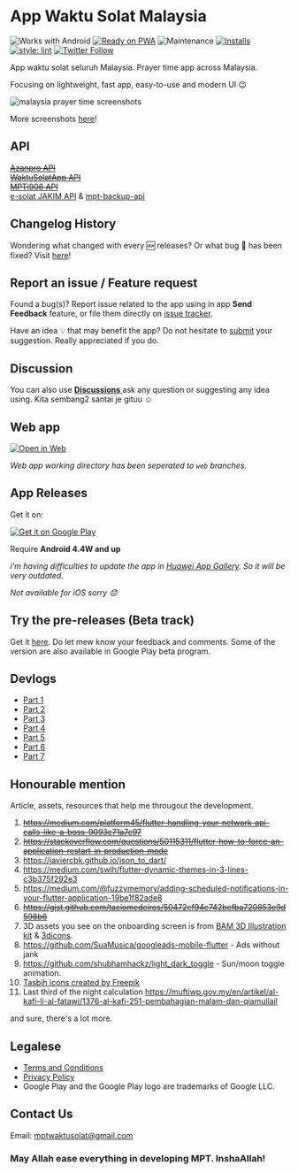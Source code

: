 # App Waktu Solat Malaysia

![Works with Android](https://img.shields.io/badge/Works_with-Android-green?style=flat-square)
[![Ready on PWA](https://img.shields.io/badge/Ready%20on-PWA-5a0fc8)](https://waktusolat.web.app/)
![Maintenance](https://img.shields.io/maintenance/yes/2022?style=flat-square)
[![Installs](https://img.shields.io/badge/installs-33k+-orange)](https://play.google.com/store/apps/details?id=live.iqfareez.waktusolatmalaysia)
[![style: lint](https://img.shields.io/badge/style-flutter__lints-4BC0F5.svg)](https://pub.dev/packages/flutter_lints)
[![Twitter Follow](https://img.shields.io/twitter/follow/iqfareez?label=Follow&style=social)](https://twitter.com/iqfareez)

App waktu solat seluruh Malaysia. Prayer time app across Malaysia.

Focusing on lightweight, fast app, easy-to-use and modern UI :wink:

![malaysia prayer time screenshots](https://user-images.githubusercontent.com/60868965/167505576-d8e0c62a-76b4-4d82-ade9-fa0722539b5d.png)

More screenshots [here](https://imgur.com/a/Zhh7aBB)!

## API

[~~Azanpro API~~](https://api.azanpro.com/)\
[~~WaktuSolatApp API~~](https://waktusolatapp.com/)\
[~~MPTi906 API~~](https://mpt.i906.my/)\
[e-solat JAKIM API](https://www.e-solat.gov.my/) & [mpt-backup-api](https://mpt-backup-api.herokuapp.com/)

## Changelog History

Wondering what changed with every :new: releases? Or what bug :bug: has been fixed? Visit [here](https://github.com/iqfareez/app_waktu_solat_malaysia/wiki/Changelog)!

## Report an issue / Feature request

Found a bug(s)? Report issue related to the app using in app **Send Feedback** feature, or file them directly on [issue tracker](https://github.com/iqfareez/app_waktu_solat_malaysia/issues).

Have an idea :bulb: that may benefit the app? Do not hesitate to [submit](https://github.com/iqfareez/app_waktu_solat_malaysia/issues) your suggestion. Really appreciated if you do.

## Discussion

You can also use [**Discussions** ](https://github.com/iqfareez/app_waktu_solat_malaysia/discussions) ask any question or suggesting any idea using. Kita sembang2 santai je gituu :relaxed:

## Web app

<a href='https://waktusolat.web.app/'><img alt='Open in Web' src='https://user-images.githubusercontent.com/60868965/99348515-bc2a5200-28d4-11eb-8d34-ac47f3e11f3d.png' style="max-width:45%;"/></a>

_Web app working directory has been seperated to `web` branches._

<!-- https://github.com/webmaxru/progressive-web-apps-logo -->

## App Releases

Get it on:

<a href='https://play.google.com/store/apps/details?id=live.iqfareez.waktusolatmalaysia&pcampaignid=pcampaignidMKT-Other-global-all-co-prtnr-py-PartBadge-Mar2515-1'><img alt='Get it on Google Play' src='https://play.google.com/intl/en_us/badges/static/images/badges/en_badge_web_generic.png' style="max-width:55%;"/></a>

Require **Android 4.4W and up**

_i'm having difficulties to update the app in [Huawei App Gallery](https://appgallery.cloud.huawei.com/ag/n/app/C102547121?channelId=github&id=b4b4309a3f5a46cfabca1672b917609b&s=75C9C29E4E75B1193F97FCAB29C7789774C16C7625285C7D8F38ED8609BD6B70&detailType=0&v). So it will be very outdated._

_Not available for iOS sorry :disappointed:_

## Try the pre-releases (Beta track)

Get it [here](https://github.com/iqfareez/app_waktu_solat_malaysia/releases).
Do let mew know your feedback and comments. Some of the version are also available in Google Play beta program.

## Devlogs

- [Part 1](https://www.instagram.com/s/aGlnaGxpZ2h0OjE3ODcyMTc0ODcwODEzNjM1)
- [Part 2](https://www.instagram.com/s/aGlnaGxpZ2h0OjE4MDQ2MjI5MzM4MjczODAw)
- [Part 3](https://www.instagram.com/s/aGlnaGxpZ2h0OjE4MTM5MTYyNTU1MTQ0MjYx)
- [Part 4](https://www.instagram.com/s/aGlnaGxpZ2h0OjE3ODg2ODQ3MDQwMjc2ODM3)
- [Part 5](https://www.instagram.com/s/aGlnaGxpZ2h0OjE3OTE1MTkzNDAzODk3MDk1)
- [Part 6](https://www.instagram.com/s/aGlnaGxpZ2h0OjE3OTA1NDI3MDQ1NDEzMDA0)
- [Part 7](https://www.instagram.com/s/aGlnaGxpZ2h0OjE3OTE4NTU0NjEzMTg1NjQ0)

## Honourable mention

Article, assets, resources that help me througout the development.

1. ~~https://medium.com/platform45/flutter-handling-your-network-api-calls-like-a-boss-9093c71a7c97~~
2. ~~https://stackoverflow.com/questions/50115311/flutter-how-to-force-an-application-restart-in-production-mode~~
3. https://javiercbk.github.io/json_to_dart/
4. https://medium.com/swlh/flutter-dynamic-themes-in-3-lines-c3b375f292e3
5. https://medium.com/@fuzzymemory/adding-scheduled-notifications-in-your-flutter-application-19be1f82ade8
6. ~~https://gist.github.com/taciomedeiros/50472cf94c742befba720853e9d598b6~~
7. 3D assets you see on the onboarding screen is from [BAM 3D Illustration kit](https://www.uistore.design/items/bam-free-3d-illustration-kit/) & [3dicons](https://3dicons.co/).
8. https://github.com/SuaMusica/googleads-mobile-flutter - Ads without jank
9. https://github.com/shubhamhackz/light_dark_toggle - Sun/moon toggle animation.
10. [Tasbih icons created by Freepik](https://www.flaticon.com/free-icons/tasbih)
11. Last third of the night calculation https://muftiwp.gov.my/en/artikel/al-kafi-li-al-fatawi/1376-al-kafi-251-pembahagian-malam-dan-qiamullail

and sure, there's a lot more.

<!-- ## Attribution

<div>Icons made by <a href="https://www.flaticon.com/authors/freepik" title="Freepik">Freepik</a> from <a href="https://www.flaticon.com/" title="Flaticon">www.flaticon.com</a></div> -->

## Legalese

- [Terms and Conditions](https://telegra.ph/MPT-Terms-07-24)
- [Privacy Policy](https://github.com/iqfareez/app_waktu_solat_malaysia/wiki/Privacy-Policy)
- Google Play and the Google Play logo are trademarks of Google LLC.

<!-- **No redistruba -->

## Contact Us

Email: mptwaktusolat@gmail.com

### May Allah ease everything in developing MPT. InshaAllah!

